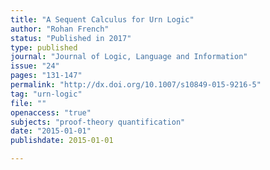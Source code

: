 ```yaml
---
title: "A Sequent Calculus for Urn Logic"
author: "Rohan French"
status: "Published in 2017"
type: published
journal: "Journal of Logic, Language and Information"
issue: "24"
pages: "131-147"
permalink: "http://dx.doi.org/10.1007/s10849-015-9216-5"
tag: "urn-logic"
file: ""
openaccess: "true"
subjects: "proof-theory quantification"
date: "2015-01-01"
publishdate: 2015-01-01

---
```


